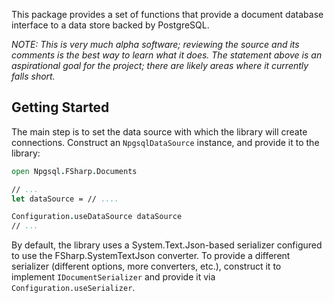 This package provides a set of functions that provide a document database interface to a data store backed by PostgreSQL.

_NOTE: This is very much alpha software; reviewing the source and its comments is the best way to learn what it does. The statement above is an aspirational goal for the project; there are likely areas where it currently falls short._

## Getting Started

The main step is to set the data source with which the library will create connections. Construct an `NpgsqlDataSource` instance, and provide it to the library:

```fsharp
open Npgsql.FSharp.Documents

// ...
let dataSource = // ....

Configuration.useDataSource dataSource
// ...
```

By default, the library uses a System.Text.Json-based serializer configured to use the FSharp.SystemTextJson converter. To provide a different serializer (different options, more converters, etc.), construct it to implement `IDocumentSerializer` and provide it via `Configuration.useSerializer`.